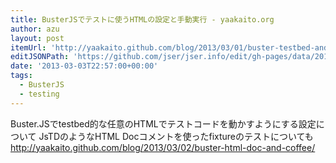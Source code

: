 ```yaml
---
title: BusterJSでテストに使うHTMLの設定と手動実行 - yaakaito.org
author: azu
layout: post
itemUrl: 'http://yaakaito.github.com/blog/2013/03/01/buster-testbed-and-boot/'
editJSONPath: 'https://github.com/jser/jser.info/edit/gh-pages/data/2013/03/index.json'
date: '2013-03-03T22:57:00+00:00'
tags:
  - BusterJS
  - testing
---
```

Buster.JSでtestbed的な任意のHTMLでテストコードを動かすようにする設定について
JsTDのようなHTML Docコメントを使ったfixtureのテストについても
http://yaakaito.github.com/blog/2013/03/02/buster-html-doc-and-coffee/
